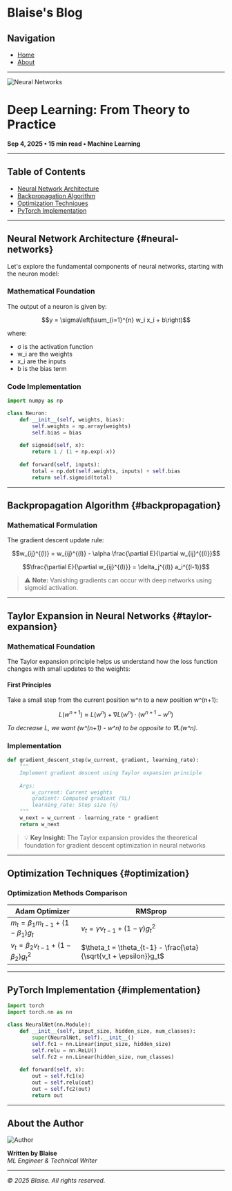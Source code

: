 # Blaise's Blog

## Navigation
- [Home](index.html)
- [About](about.html)

---

![Neural Networks](https://images.unsplash.com/photo-1527474305487-b87b222841cc)

# Deep Learning: From Theory to Practice

**Sep 4, 2025 • 15 min read • Machine Learning**

---

## Table of Contents
- [Neural Network Architecture](#neural-networks)
- [Backpropagation Algorithm](#backpropagation)
- [Optimization Techniques](#optimization)
- [PyTorch Implementation](#implementation)

---

## Neural Network Architecture {#neural-networks}

Let's explore the fundamental components of neural networks, starting with the neuron model:

### Mathematical Foundation

The output of a neuron is given by:

$$y = \sigma\left(\sum_{i=1}^{n} w_i x_i + b\right)$$

where:
- σ is the activation function
- w_i are the weights
- x_i are the inputs
- b is the bias term

### Code Implementation

```python
import numpy as np

class Neuron:
    def __init__(self, weights, bias):
        self.weights = np.array(weights)
        self.bias = bias
        
    def sigmoid(self, x):
        return 1 / (1 + np.exp(-x))
        
    def forward(self, inputs):
        total = np.dot(self.weights, inputs) + self.bias
        return self.sigmoid(total)
```

---

## Backpropagation Algorithm {#backpropagation}

### Mathematical Formulation

The gradient descent update rule:

$$w_{ij}^{(l)} = w_{ij}^{(l)} - \alpha \frac{\partial E}{\partial w_{ij}^{(l)}}$$

$$\frac{\partial E}{\partial w_{ij}^{(l)}} = \delta_j^{(l)} a_i^{(l-1)}$$

> ⚠️ **Note:** Vanishing gradients can occur with deep networks using sigmoid activation.

---

## Taylor Expansion in Neural Networks {#taylor-expansion}

### Mathematical Foundation

The Taylor expansion principle helps us understand how the loss function changes with small updates to the weights:

#### First Principles

Take a small step from the current position w^n to a new position w^(n+1):

$$L(w^{n+1}) \approx L(w^n) + \nabla L(w^n) \cdot (w^{n+1} - w^n)$$

*To decrease L, we want (w^(n+1) - w^n) to be opposite to ∇L(w^n).*

### Implementation

```python
def gradient_descent_step(w_current, gradient, learning_rate):
    """
    Implement gradient descent using Taylor expansion principle
    
    Args:
        w_current: Current weights
        gradient: Computed gradient (∇L)
        learning_rate: Step size (η)
    """
    w_next = w_current - learning_rate * gradient
    return w_next
```

> 💡 **Key Insight:** The Taylor expansion provides the theoretical foundation for gradient descent optimization in neural networks

---

## Optimization Techniques {#optimization}

### Optimization Methods Comparison

| Adam Optimizer | RMSprop |
|---|---|
| $m_t = \beta_1 m_{t-1} + (1-\beta_1)g_t$ | $v_t = \gamma v_{t-1} + (1-\gamma)g_t^2$ |
| $v_t = \beta_2 v_{t-1} + (1-\beta_2)g_t^2$ | $\theta_t = \theta_{t-1} - \frac{\eta}{\sqrt{v_t + \epsilon}}g_t$ |

---

## PyTorch Implementation {#implementation}

```python
import torch
import torch.nn as nn

class NeuralNet(nn.Module):
    def __init__(self, input_size, hidden_size, num_classes):
        super(NeuralNet, self).__init__()
        self.fc1 = nn.Linear(input_size, hidden_size)
        self.relu = nn.ReLU()
        self.fc2 = nn.Linear(hidden_size, num_classes)
    
    def forward(self, x):
        out = self.fc1(x)
        out = self.relu(out)
        out = self.fc2(out)
        return out
```

---

## About the Author

![Author](https://images.unsplash.com/photo-1519345182560-3f2917c472ef)

**Written by Blaise**  
*ML Engineer & Technical Writer*

---

*© 2025 Blaise. All rights reserved.*